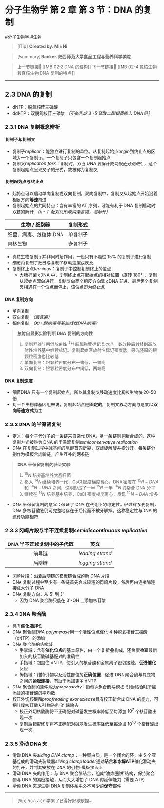 # 分子生物学 第 2 章 第 3 节：DNA 的复制
#分子生物学 #生物 


> [!Tip] **Created by. Min Ni**

> [!summary] **Backer. 陕西师范大学食品工程与营养科学学院**

> 上一节链接🔗 [[MB 02-2 DNA 的结构]]
> 下一节链接🔗 [[MB 02-4 原核生物和真核生物 DNA 复制的特点]]

---
## 2.3 DNA 的复制
- dNTP：脱氧核苷三磷酸
- ddNTP：双脱氧核苷三磷酸 *（不能形成 3'-5'磷酸二酯键而掺入 DNA 链）*
### 2.3.1 DNA 复制概念辨析
#### 复制子与复制叉
- 复制子*replicon*：能独立进行复制的单位。从复制起始点*origin*到终止点的区域为一个复制子。一个复制子只包含一个复制起始点
- 复制叉*replication fork*：复制时，双链 DNA 要解开成两股链分别进行，这个复制起始点呈现叉子的形式，故被称为复制叉
#### 复制起始点与终止点
- 起始点可以启动单向复制或双向复制。双向复制中，复制叉从起始点开始沿着相反方向**等速**前进
- 复制起始点的共同特点：含有丰富的 AT 序列，可能有利于 DNA 复制启动时双链的解开 *（A - T 配对只形成两条氢键，易解开）*

| 生物 / 细胞器      | 复制形式 |
| ------------- | ---- |
| 细菌、病毒、线粒体 DNA | 单复制子 |
| 真核生物          | 多复制子 |
- 真核生物复制子并非同时起作用，一般只有不超过 15% 的复制子进行复制
- 细胞内复制子数目与复制子移动速度成反比
- 复制终止点*terminus*：复制子中控制复制终止的位点
	- 大肠杆菌 cDNA 中，复制终止点在起始点的相对位置（旋转 180°），复制从起始点双向进行，复制叉向两个相反方向延 cDNA 前进，最后两个复制叉相遇在一个位点而停止，该位点即为终止点
#### DNA 复制方向
- 单向复制
- 双向复制 *（最普遍）*
- 相向复制 *（如：腺病毒等某些线性DNA病毒）*

> **放射自显影实验判断 DNA 复制的方向性**
> 1. 复制开始时用低放射性 $^3H$ 脱氧胸苷标记 *E.coli* ，数分钟后转移到高放射性培养基中继续标记。复制起始区放射性标记密度低，感光还原的银颗粒密度也比较低
> 2. 单向复制：银颗粒密度分布一端低，一端高
> 3. 双向复制：银颗粒密度分布中间低，两端高

#### DNA 复制速度
- 细菌DNA 只有一个复制起始点，所以其复制叉移动速度比真核生物快 20-50 倍
- 对一个生物体基因组来说，复制起始点是**固定的**，复制叉移动方向与速度以**双向等速方式**为主
### 2.3.2 DNA 的半保留复制
- 定义：每个子代分子的一条链来自亲代 DNA，另一条链则是新合成的，这种复制方式被称为 DNA 的半保留复制*semiconservative replication*
- DNA 在复制过程中碱基间的氢键首先断裂，双螺旋解旋并被分开，每条链分别作为模板合成新链，产生互补的两条链

>**DNA 半保留复制的验证实验**
>1. $^{15}N$ 培养基培养大肠杆菌
>2. 移入 $^{14}N$ 继续培养一代，CsCl 密度梯度离心，DNA 密度在 $^{15}N-DNA$ 和 $^{14}N-DNA$ 之间，说明形成了一半 $^{15}N$ 一半 $^{14}N$ 的杂合 DNA 分子
>3. 继续在 $^{14}N$ 培养基中培养，CsCl 密度梯度离心，发现 $^{14}N-DNA$ 增多

- DNA 半保留复制的意义：保证了 DNA 在代谢上的稳定性。经过许多代复制，DNA 多核苷酸链仍可完整地存在于后代而不被分解掉。这种稳定性与DNA 的遗传功能相符
### 2.3.3 冈崎片段与半不连续复制*semidiscontinuous replication*

| DNA 半不连续复制中的子代链 |        英文        |
| :-------------: | :--------------: |
|       前导链       | *leading strand* |
|       后随链       | *lagging strand* |

- 冈崎片段：沿着后随链的模板链合成的新 DNA 片段
- DNA 复制过程中至少有一条链首先合成较短的冈崎片段，然后再由连接酶连接成大分子 DNA
- DNA 复制方向：从 5' 到 3'
	- 因为 DNA 聚合酶只能在 3'-OH 上添加核苷酸
### 2.3.4 DNA 聚合酶
- 具有**催化选择性**
- DNA 聚合酶*DNA polymerase*用一个活性位点催化 4 种脱氧核苷三磷酸（dNTP）的添加
- DNA 聚合酶的结构域
	- 手掌域：含有**催化位点**的基本原件，由一个 β 折叠构成，还负责**检查**最新加入的核苷酸碱基配对的准确性
	- 手指域：包围住 dNTP，使引入的核苷酸和金属离子密切接触，**促进催化**反应
	- 拇指域：维持引物以及活性部位的**正确位置**，促进 DNA 聚合酶与其底物之间的**紧密连接**，有助于添加更多 dNTP
- DNA 聚合酶的延伸能力*processivity*：指每次聚合酶与模板-引物结合时所能添加的核苷酸的平均数
- 校正外切核酸酶*proofreading exonuclease*具有校正新合成 DNA 的能力，可把错误核苷酸从引物链的 3' 端除去
	- 校正外切核酸酶将不正确配对碱基发生概率降低至每添加 $10^7$ 个核苷酸出现一次
	- 复制后错配修复将不正确配对碱基发生概率降低至每添加 $10^{10}$ 个核苷酸出现一次
### 2.3.5 滑动 DNA 夹
- 滑动 DNA 夹*sliding DNA clamp*：一种蛋白质，是一个闭合的环，由 5 个亚基组成的滑动夹装载器*sliding clamp loader*通过**结合和水解ATP**催化滑动夹的打开，并将其安放在 DNA 的引物-模板接头上
- 滑动 DNA 夹的作用：与 DNA 聚合酶结合，组成“油炸圈饼”结构，保持聚合酶与 DNA 的紧密接触，从而大大增加了 DNA 的延伸能力（需要 ATP）
- 滑动 DNA 夹是生物 DNA 复制体系中必不可少的**保守**部件

---
> [!tip] ٩(๑˃̵ᴗ˂̵๑)۶ 学累了记得好好歇歇捏~
